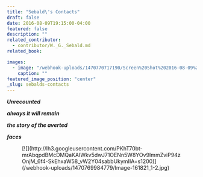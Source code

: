 ```yaml
---
title: "Sebald\'s Contacts"
draft: false
date: 2016-08-09T19:15:00-04:00
featured: false
description: ""
related_contributor:
  - contributor/W._G._Sebald.md
related_book:

images:
  - image: "/webhook-uploads/1470770717190/Screen%20Shot%202016-08-09%20at%203.24.58%20PM.png"
    caption: ""
featured_image_position: "center"
_slug: sebalds-contacts
---
```


**_Unrecounted_**

**_always it will remain_**

**_the story of the averted_**

**_faces_**

<figure data-type="image">[![](http://lh3.googleusercontent.com/PKhT70bt-mrAbqpdBMcDMQaKAIWkv5dwJ71OENn5W8YOv9ImmZviP94zOnjM_6f4-SkEhxaW58_vW2Y04sabbUkymIIA=s1200)](/webhook-uploads/1470769984779/Image-161821_1-2.jpg)</figure>

